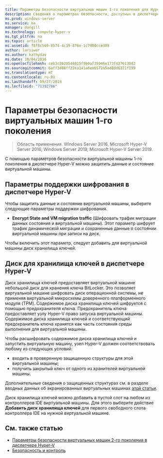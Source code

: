```yaml
---
title: Параметры безопасности виртуальных машин 1-го поколения для Hyper-V
description: Сведения о параметрах безопасности, доступных в диспетчере Hyper-V для виртуальных машин 1-го поколения
ms.prod: windows-server
ms.service: na
manager: dongill
ms.technology: compute-hyper-v
ms.tgt_pltfrm: na
ms.topic: article
ms.assetid: f8f8c569-8b74-4c19-876e-1c7d00cce308
author: larsiwer
ms.author: kathydav
ms.date: 10/04/2016
ms.openlocfilehash: ceb3c2628546815f9b0af35946e173f4276130d2
ms.sourcegitcommit: 6aff3d88ff22ea141a6ea6572a5ad8dd6321f199
ms.translationtype: HT
ms.contentlocale: ru-RU
ms.lasthandoff: 09/27/2019
ms.locfileid: "71392786"
---
```

# <a name="generation-1-virtual-machine-security-settings"></a>Параметры безопасности виртуальных машин 1-го поколения

>Область применения. Windows Server 2016, Microsoft Hyper-V Server 2016, Windows Server 2019, Microsoft Hyper-V Server 2019.

С помощью параметров безопасности виртуальной машины 1-го поколения в диспетчере Hyper-V можно защитить данные и состояние виртуальной машины.

## <a name="encryption-support-settings-in-hyper-v-manager"></a>Параметры поддержки шифрования в диспетчере Hyper-V

Чтобы защитить данные и состояние виртуальной машины, выберите следующие параметры поддержки шифрования.

- **Encrypt State and VM migration traffic** (Шифровать трафик миграции данных состояния и виртуальной машины). Этот параметр шифрует трафик динамической миграции и сохраненные данные о состоянии виртуальной машины при записи на диск.

Чтобы включить этот параметр, следует добавить для виртуальной машины диск хранилища ключей.

## <a name="key-storage-drive-in-hyper-v-manager"></a>Диск для хранилища ключей в диспетчере Hyper-V

Диск хранилища ключей предоставляет виртуальной машине небольшой диск для хранения ключа BitLocker. Это позволяет виртуальной машине шифровать диск операционной системы, не применяя виртуальной микросхемы доверенного платформенного модуля (TPM). Содержимое диска хранилища ключей шифруется с помощью предохранителя ключа. Предохранитель ключа предоставляет узлу Hyper-V право запуска виртуальной машины. Содержимое диска хранилища ключей и соответствующий предохранитель ключа хранятся как часть состояния среды выполнения для виртуальной машины.

Чтобы расшифровать содержимое диска хранилища ключей и запустить виртуальную машину, узел Hyper-V должен соответствовать любому из следующих условий:

- входить в проверенную защищенную структуры для этой виртуальной машины;
- получить закрытый ключ от одного из хранителей виртуальной машины.

Дополнительные сведения о защищенных структурах см. в разделе вводных данных об экранированных виртуальных машинах [этой статьи](../../../security/Security-and-Assurance.md).

Диск хранилища ключей можно добавить в пустой слот на любом из контроллеров IDE виртуальной машины. Для этого выберите действие **Добавить диск хранилища ключей** для первого свободного слота контроллера IDE на нужной виртуальной машине.

## <a name="see-also"></a>См. также статью

- [Параметры безопасности виртуальных машин 2-го поколения в диспетчере Hyper-V](Generation-2-virtual-machine-security-settings-for-hyper-v.md)
- [Безопасность и контроль](../../../security/Security-and-Assurance.md)